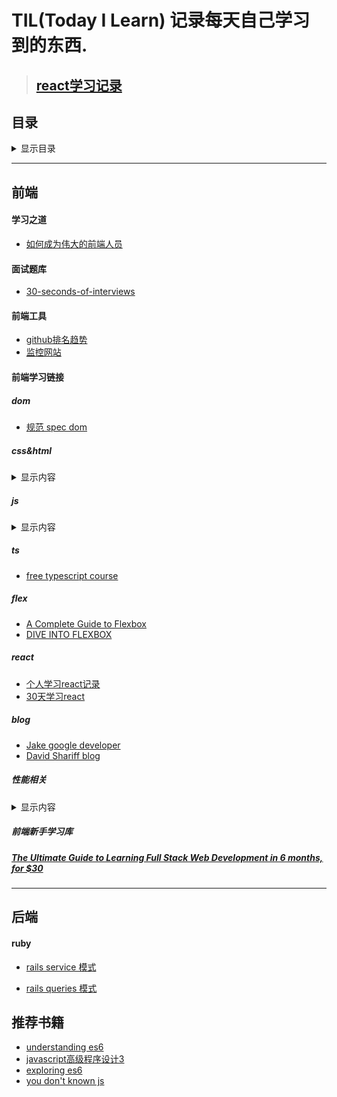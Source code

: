# TIL(Today I Learn) 记录每天自己学习到的东西.

> ## [react学习记录](https://github.com/xiaohesong/ums/wiki)

## 目录
<details>
  <summary>显示目录</summary>
  
  - [前端](#前端)

  - [学习之道](#学习之道)

  - [工具](#前端工具)

  - [前端学习链接](#前端学习链接)
    - [dom](#dom)
    - [css/html](#csshtml)  
    - [js](#js)
    - [ts](#ts)
    - [flex](#flex)
    - [react](#react)
    - [blog](#blog)   
  - [性能相关](#性能相关)
    - [懒加载](#懒加载)
    - [网站性能](#网站性能)
  - [浏览器相关](#浏览器)
    
- [后端ruby](#ruby)

- [推荐书籍](#推荐书籍)
</details>

---

## 前端

#### 学习之道
- [如何成为伟大的前端人员](https://note.youdao.com/share/?id=6138f1140940b485a9229a6291c7b20f&type=note#/)

#### 面试题库
- [30-seconds-of-interviews](https://github.com/fejes713/30-seconds-of-interviews)
  
#### 前端工具
- [github排名趋势](https://risingstars.js.org/2017/zh/)
- [监控网站](https://www.fundebug.com/)
  
#### 前端学习链接

##### dom
- [规范 spec dom](https://dom.spec.whatwg.org/)
##### css&html

<details>
 <summary>显示内容</summary>
  
 ##### [规范 spec html](https://html.spec.whatwg.org/)
 ##### [Learn to Code HTML & CSS](https://learn.shayhowe.com/html-css/)
 ##### [css-Learn CSS Layout](http://book.mixu.net/css/)
 ##### [Concise courses for badass web developers](https://egghead.io/)
 ##### [30-seconds-of-css](https://github.com/atomiks/30-seconds-of-css)
</details>

##### js
<details>
  <summary>显示内容</summary>
  
  ##### [Series - How JavaScript works: an overview of the engine, the runtime, and the call stack](https://blog.sessionstack.com/how-does-javascript-actually-work-part-1-b0bacc073cf)
  ##### [js 宏任务 微任务是怎么执行的](https://jakearchibald.com/2015/tasks-microtasks-queues-and-schedules/)
  ##### [variables-lifecycle-and-why-let-is-not-hoisted](https://dmitripavlutin.com/variables-lifecycle-and-why-let-is-not-hoisted/)
  ##### [`javascript`设计模式](http://wiki.jikexueyuan.com/project/javascript-design-patterns/constructor-mode.html)
  ##### [`ECMAscript`规范](https://www.ecma-international.org/ecma-262/#sec-intro)
  ##### [Learn Plain JavaScript from Top Articles for the Past Year (v.2018)](https://medium.mybridge.co/learn-plain-javascript-from-top-tutorials-for-the-past-year-v-2018-d964bc597a45)
  ##### [The Modern JavaScript Tutorial](https://javascript.info/)
  
</details>

##### ts
- [free typescript course](https://scrimba.com/g/gintrototypescript)
##### flex
- [A Complete Guide to Flexbox](https://css-tricks.com/snippets/css/a-guide-to-flexbox/#article-header-id-2)
- [DIVE INTO FLEXBOX](https://bocoup.com/blog/dive-into-flexbox)
##### react
- [个人学习react记录](https://github.com/xiaohesong/ums/wiki)
- [30天学习react](https://www.fullstackreact.com/30-days-of-react/)
##### blog
- [Jake google developer](https://jakearchibald.com/)
- [David Shariff blog](http://davidshariff.com/blog/)

##### 性能相关
<details>
  <summary>显示内容</summary>  
  
  ##### 懒加载
   - [Lazy Loading Images and Video](https://developers.google.com/web/fundamentals/performance/lazy-loading-guidance/images-and-video/)
  ##### 网站性能
   - [Google PageSpeed Insights](https://developers.google.com/speed/docs/insights/rules?csw=1)
   - [YaHoo Best Practices for Speeding Up Your Web Site](https://developer.yahoo.com/performance/rules.html?guccounter=1)
   - [Steve Souders - 14 Rules for Faster-Loading Web Sites](http://stevesouders.com/hpws/rules.php)
  #### 浏览器
   - [浏览器原理](https://www.html5rocks.com/zh/tutorials/internals/howbrowserswork/)
</details>
   

##### 前端新手学习库
##### [The Ultimate Guide to Learning Full Stack Web Development in 6 months, for $30](https://codeburst.io/the-ultimate-guide-to-learning-full-stack-web-development-in-6-months-for-30-72b3854a7458)

---

## 后端
#### ruby

- [rails service 模式](https://medium.com/selleo/essential-rubyonrails-patterns-part-1-service-objects-1af9f9573ca1)

- [rails queries 模式](https://medium.com/@blazejkosmowski/essential-rubyonrails-patterns-part-2-query-objects-4b253f4f4539)


## 推荐书籍
- [understanding es6](https://leanpub.com/understandinges6/)
- [javascript高级程序设计3](http://www.wrox.com/WileyCDA/WroxTitle/Professional-JavaScript-for-Web-Developers-3rd-Edition.productCd-1118026691.html)
- [exploring es6](http://exploringjs.com/es6/index.html)
- [you don't known js](https://github.com/getify/You-Dont-Know-JS)
